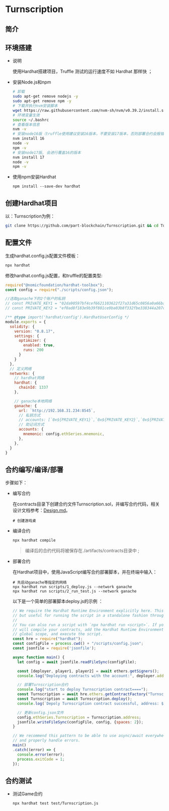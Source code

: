 # Turnscription
## 简介


## 环境搭建
- 说明

   使用Hardhat搭建项目，Truffle 测试的运行速度不如 Hardhat 那样快 ；

- 安装Node.js和npm

  ```bash
  # 卸载
  sudo apt-get remove nodejs -y
  sudo apt-get remove npm -y
  # 下载并执行nvm安装脚本
  wget https://raw.githubusercontent.com/nvm-sh/nvm/v0.39.2/install.sh && chmod +x ./install.sh &&  ./install.sh
  # 环境变量生效
  source ~/.bashrc
  # 查看版本信息
  nvm -v
  # 安装node16版（truffle使用建议安装16版本，不要安装17版本，否则部署合约会报错）
  nvm install 16
  node -v 
  npm -v
  # 安装node17版, 会进行覆盖16的版本
  nvm install 17
  node -v 
  npm -v
  ```

- 使用npm安装Hardhat

  ```
  npm install --save-dev hardhat
  ```

 ## 创建Hardhat项目

以：Turnscription为例：

```bash
git clone https://github.com/part-blockchain/Turnscription.git && cd Turnscription && npm install
```

## 配置文件
生成hardhat.config.js配置文件模板：
```bash
npx hardhat
```

修改hardhat.config.js配置，和truffle的配置类型:

```js
require("@nomicfoundation/hardhat-toolbox");
const config = require("./scripts/config.json");

//选取ganache下的2个账户的私钥
// const PRIVATE_KEY1 = "02da90597bf4cef6621103622f27a31d65c0856a0a66ba2fd03e4663161f1c5b"; // 0x86d5b5903b0330d76b47D368bebF5A74dB6251dB
// const PRIVATE_KEY2 = "ef0ad8f183e9b39f801ce9ba03b8f332fbe338344a207c9995966795aa295970"; // 0xc3899703e578f13802c0F83Fb5Ee114a139910f0

/** @type import('hardhat/config').HardhatUserConfig */
module.exports = {
  solidity: {
    version: "0.8.17",
    settings: {
      optimizer: {
        enabled: true,
        runs: 200
      }
    }
  },
  // 定义网络
  networks: {
    // hardhat网络
    hardhat: {
      chainId: 1337
    },

    // ganache本地网络
    ganache: {
      url: `http://192.168.31.234:8545`,
      // 私钥方式
      // accounts: [`0x${PRIVATE_KEY1}`,`0x${PRIVATE_KEY2}`,`0x${PRIVATE_KEY3}`,`0x${PRIVATE_KEY4}`,`0x${PRIVATE_KEY5}`],
      // 助记词方式
      accounts: {
        mnemonic: config.ethSeries.mnemonic,
      },
    },
  }
}
```

## 合约编写/编译/部署

步骤如下：

- 编写合约

  在contracts目录下创建合约文件Turnscription.sol，并编写合约代码，相关设计文档参考：[Design.md](./Design.md)。
  ```
  # 创建游戏桌
  ```

- 编译合约

  ```bash
  npx hardhat compile
  ```

  > 编译后的合约代码将被保存在./artifacts/contracts目录中 ;

- 部署合约

  在Hardhat项目中，使用JavaScript编写合约部署脚本，并在终端中输入：

  ```
  # 先启动ganache等指定的网络
  npx hardhat run scripts/1_deploy.js --network ganache
  npx hardhat run scripts/2_run_test.js --network ganache
  ```

  以下是一个简单的部署脚本deploy.js的示例 ：

  ```js
  // We require the Hardhat Runtime Environment explicitly here. This is optional
  // but useful for running the script in a standalone fashion through `node <script>`.
  //
  // You can also run a script with `npx hardhat run <script>`. If you do that, Hardhat
  // will compile your contracts, add the Hardhat Runtime Environment's members to the
  // global scope, and execute the script.
  const hre = require("hardhat");
  const configFile = process.cwd() + "/scripts/config.json";
  const jsonfile = require('jsonfile');
  
  async function main() {
    let config = await jsonfile.readFileSync(configFile);
  
    const [deployer, player1, player2] = await ethers.getSigners();
    console.log("Deploying contracts with the account:", deployer.address, player1.address, player2.address);
  
    // 部署Turnscription合约
    console.log("start to deploy Turnscription contract====");
    const Turnscription = await hre.ethers.getContractFactory("Turnscription");
    const Turnscription = await Turnscription.deploy(); 
    console.log(`Depoly Turnscription contract successful, address: ${Turnscription.address}`);
  
    // 更新config.json文件
    config.ethSeries.Turnscription = Turnscription.address;
    jsonfile.writeFileSync(configFile, config, {spaces: 2});
  }
  
  // We recommend this pattern to be able to use async/await everywhere
  // and properly handle errors.
  main()
  .catch((error) => {
    console.error(error);
    process.exitCode = 1;
  });
  
  ```

## 合约测试
  

- 测试Game合约

  ```bash
  npx hardhat test test/Turnscription.js
  ```

